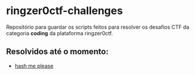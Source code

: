# ringzer0ctf-challenges
Repositório para guardar os scripts feitos para resolver os desafios CTF da categoria **coding** da plataforma ringzer0ctf.

## Resolvidos até o momento:

- [hash me please](https://github.com/renanstd/ringzer0ctf-challenges/tree/main/hash_me_please)
